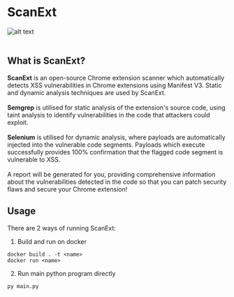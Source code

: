 # ScanExt
![alt text](https://raw.githubusercontent.com/gcmaximus/chrome-ext-scanner/main/logo.png?raw=true) 
<br><br>
## What is ScanExt?
<b>ScanExt</b> is an open-source Chrome extension scanner which automatically detects XSS vulnerabilities in Chrome extensions using Manifest V3. Static and dynamic analysis techniques are used by ScanExt.
<br><br>
<b>Semgrep</b> is utilised for static analysis of the extension's source code, using taint analysis to identify vulnerabilities in the code that attackers could exploit.
<br><br>
<b>Selenium</b> is utilised for dynamic analysis, where payloads are automatically injected into the vulnerable code segments. Payloads which execute successfully provides 100% confirmation that the flagged code segment is vulnerable to XSS.
<br><br>
A report will be generated for you, providing comprehensive information about the vulnerabilities detected in the code so that you can patch security flaws and secure your Chrome extension!

## Usage
There are 2 ways of running ScanExt:
1. Build and run on docker


```
docker build . -t <name>
docker run <name>
```

2. Run main python program directly

```
py main.py
```
